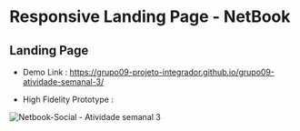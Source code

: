 # Responsive Landing Page - NetBook
## Landing Page

- Demo Link : https://grupo09-projeto-integrador.github.io/grupo09-atividade-semanal-3/

- High Fidelity Prototype :

![Netbook-Social - Atividade semanal 3](https://user-images.githubusercontent.com/79486623/200146345-61f23a7b-78ed-43c3-b17d-ebd4cbfbffb8.png)
